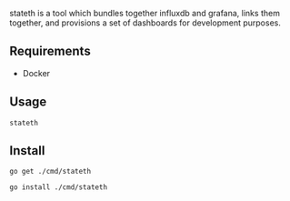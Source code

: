 stateth is a tool which bundles together influxdb and grafana, links them together, and provisions a set of dashboards for development purposes.

## Requirements

- Docker

## Usage

    stateth


## Install

    go get ./cmd/stateth

    go install ./cmd/stateth
